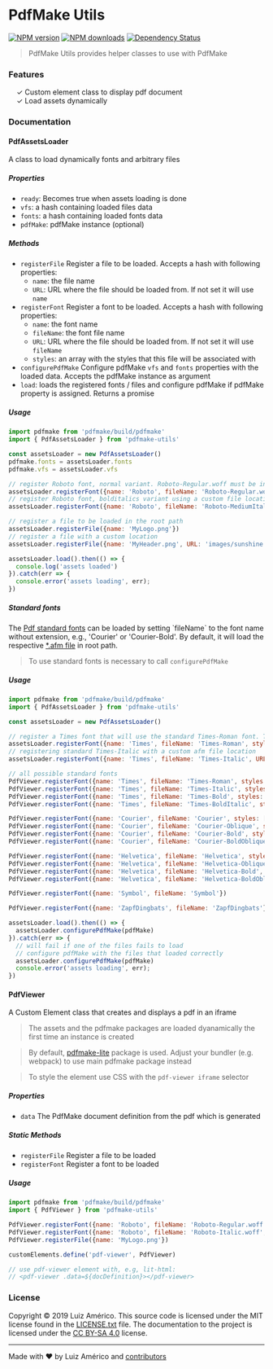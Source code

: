 # PdfMake Utils

[![NPM version](http://img.shields.io/npm/v/pdfmake-utils.svg?style=flat-square)](https://www.npmjs.com/package/pdfmake-utils)
[![NPM downloads](http://img.shields.io/npm/dm/pdfmake-utils.svg?style=flat-square)](https://www.npmjs.com/package/pdfmake-utils)
[![Dependency Status](http://img.shields.io/david/dev/blikblum/pdfmake-utils.svg?style=flat-square)](https://david-dm.org/blikblum/pdfmake-utils#info=devDependencies)

> PdfMake Utils provides helper classes to use with PdfMake


### Features

&nbsp; &nbsp; ✓ Custom element class to display pdf document<br>
&nbsp; &nbsp; ✓ Load assets dynamically<br>


### Documentation

#### PdfAssetsLoader

A class to load dynamically fonts and arbitrary files

##### Properties
 * `ready`: Becomes true when assets loading is done
 * `vfs`: a hash containing loaded files data
 * `fonts`: a hash containing loaded fonts data
 * `pdfMake`: pdfMake instance (optional) 

##### Methods
* `registerFile`
   Register a file to be loaded. Accepts a hash with following properties:
   * `name`: the file name
   * `URL`: URL where the file should be loaded from. If not set it will use `name`
 * `registerFont`
   Register a font to be loaded. Accepts a hash with following properties:
   * `name`: the font name
   * `fileName`: the font file name
   * `URL`: URL where the file should be loaded from. If not set it will use `fileName`
   * `styles`: an array with the styles that this file will be associated with
*  `configurePdfMake`
   Configure pdfMake `vfs` and `fonts` properties with the loaded data. Accepts the pdfMake instance as argument   
*  `load`: loads the registered fonts / files and configure pdfMake if pdfMake property is assigned. Returns a promise



##### Usage
```javascript
import pdfmake from 'pdfmake/build/pdfmake'
import { PdfAssetsLoader } from 'pdfmake-utils'

const assetsLoader = new PdfAssetsLoader()
pdfmake.fonts = assetsLoader.fonts
pdfmake.vfs = assetsLoader.vfs

// register Roboto font, normal variant. Roboto-Regular.woff must be in root path
assetsLoader.registerFont({name: 'Roboto', fileName: 'Roboto-Regular.woff', styles: ['normal']})
// register Roboto font, bolditalics variant using a custom file location
assetsLoader.registerFont({name: 'Roboto', fileName: 'Roboto-MediumItalic.woff', URL: 'fonts/Roboto-MediumItalic.woff', styles: ['bolditalics']})

// register a file to be loaded in the root path
assetsLoader.registerFile({name: 'MyLogo.png'})
// register a file with a custom location
assetsLoader.registerFile({name: 'MyHeader.png', URL: 'images/sunshine.png'})

assetsLoader.load().then(() => {
  console.log('assets loaded')
}).catch(err => {
  console.error('assets loading', err);
})

```

##### Standard fonts

The [Pdf standard fonts](https://en.wikipedia.org/wiki/PDF#Standard_Type_1_Fonts_(Standard_14_Fonts)) can be loaded by setting `fileName` to
the font name without extension, e.g., 'Courier' or 'Courier-Bold'. By default, it will load the respective [*.afm file](https://github.com/foliojs/pdfkit/tree/master/lib/font/data) in root path.

> To use standard fonts is necessary to call `configurePdfMake`

##### Usage
```javascript
import pdfmake from 'pdfmake/build/pdfmake'
import { PdfAssetsLoader } from 'pdfmake-utils'

const assetsLoader = new PdfAssetsLoader()

// register a Times font that will use the standard Times-Roman font. Times-Roman.afm must be in root path
assetsLoader.registerFont({name: 'Times', fileName: 'Times-Roman', styles: ['normal']})
// registering standard Times-Italic with a custom afm file location
assetsLoader.registerFont({name: 'Times', fileName: 'Times-Italic', URL: 'fonts/Times-Italic.afm', styles: ['italics']})

// all possible standard fonts
PdfViewer.registerFont({name: 'Times', fileName: 'Times-Roman', styles: ['normal']})
PdfViewer.registerFont({name: 'Times', fileName: 'Times-Italic', styles: ['italics']})
PdfViewer.registerFont({name: 'Times', fileName: 'Times-Bold', styles: ['bold']})
PdfViewer.registerFont({name: 'Times', fileName: 'Times-BoldItalic', styles: ['bolditalics']})

PdfViewer.registerFont({name: 'Courier', fileName: 'Courier', styles: ['normal']})
PdfViewer.registerFont({name: 'Courier', fileName: 'Courier-Oblique', styles: ['italics']})
PdfViewer.registerFont({name: 'Courier', fileName: 'Courier-Bold', styles: ['bold']})
PdfViewer.registerFont({name: 'Courier', fileName: 'Courier-BoldOblique', styles: ['bolditalics']})

PdfViewer.registerFont({name: 'Helvetica', fileName: 'Helvetica', styles: ['normal']})
PdfViewer.registerFont({name: 'Helvetica', fileName: 'Helvetica-Oblique', styles: ['italics']})
PdfViewer.registerFont({name: 'Helvetica', fileName: 'Helvetica-Bold', styles: ['bold']})
PdfViewer.registerFont({name: 'Helvetica', fileName: 'Helvetica-BoldOblique', styles: ['bolditalics']})

PdfViewer.registerFont({name: 'Symbol', fileName: 'Symbol'})

PdfViewer.registerFont({name: 'ZapfDingbats', fileName: 'ZapfDingbats'})

assetsLoader.load().then(() => {
  assetsLoader.configurePdfMake(pdfMake)
}).catch(err => {
  // will fail if one of the files fails to load 
  // configure pdfMake with the files that loaded correctly
  assetsLoader.configurePdfMake(pdfMake)
  console.error('assets loading', err);
})

```


#### PdfViewer

A Custom Element class that creates and displays a pdf in an iframe

 > The assets and the pdfmake packages are loaded dyanamically the first time an instance is created

 > By default, [pdfmake-lite](https://github.com/blikblum/pdfmake/tree/lite) package is used. Adjust your bundler (e.g. webpack) to use main pdfmake package instead

 > To style the element use CSS with the `pdf-viewer iframe` selector

##### Properties
 * `data`
   The PdfMake document definition from the pdf which is generated 

##### Static Methods
 * `registerFile`
   Register a file to be loaded  
 * `registerFont`
   Register a font to be loaded

##### Usage
```javascript
import pdfmake from 'pdfmake/build/pdfmake'
import { PdfViewer } from 'pdfmake-utils'

PdfViewer.registerFont({name: 'Roboto', fileName: 'Roboto-Regular.woff', styles: ['normal']})
PdfViewer.registerFont({name: 'Roboto', fileName: 'Roboto-Italic.woff', styles: ['italics']})
PdfViewer.registerFile({name: 'MyLogo.png'})

customElements.define('pdf-viewer', PdfViewer)

// use pdf-viewer element with, e.g, lit-html:
// <pdf-viewer .data=${docDefinition}></pdf-viewer>

```

### License

Copyright © 2019 Luiz Américo. This source code is licensed under the MIT license found in
the [LICENSE.txt](https://github.com/blikblum/pdfmake-utils/blob/master/LICENSE.txt) file.
The documentation to the project is licensed under the [CC BY-SA 4.0](http://creativecommons.org/licenses/by-sa/4.0/)
license.

---
Made with ♥ by Luiz Américo and [contributors](https://github.com/blikblum/pdfmake-utils/graphs/contributors)
